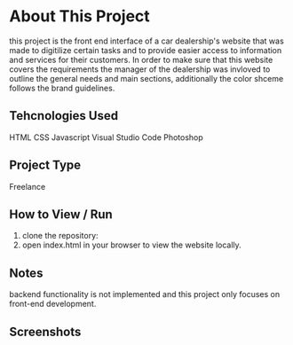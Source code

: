 # About This Project
 this project is the front end interface of a car dealership's website that was made to digitilize certain tasks and to provide easier access to information and services for their customers.
 In order to make sure that this website covers the requirements the manager of the dealership was invloved to outline the general needs and main sections, additionally the color shceme follows the brand guidelines.
 
 ## Tehcnologies Used
 HTML
 CSS
 Javascript
 Visual Studio Code
 Photoshop

 ## Project Type
 Freelance

 ## How to View / Run
 1. clone the repository:
 2. open index.html in your browser to view the website locally.

 ## Notes
 backend functionality is not implemented and this project only focuses on front-end development.

 ## Screenshots
 
